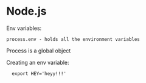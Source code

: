 # Node.js


Env variables:

    process.env - holds all the environment variables
    
Process is a global object

Creating an env variable:

      export HEY='heyy!!!'
 

